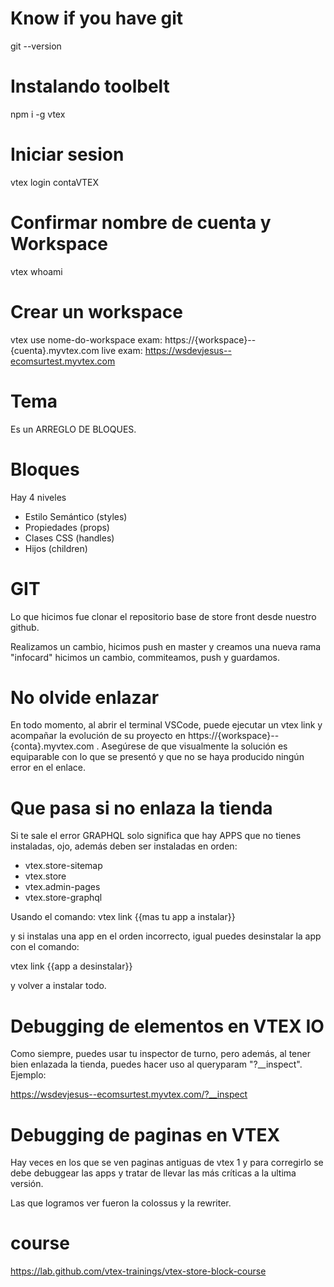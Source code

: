 # Know if you have git

git --version

# Instalando toolbelt

npm i -g vtex

# Iniciar sesion

vtex login contaVTEX

# Confirmar nombre de cuenta y Workspace

vtex whoami

# Crear un workspace

vtex use nome-do-workspace
exam: https://{workspace}--{cuenta}.myvtex.com
live exam: https://wsdevjesus--ecomsurtest.myvtex.com

# Tema

Es un ARREGLO DE BLOQUES.

# Bloques

Hay 4 niveles

- Estilo Semántico (styles)
- Propiedades (props)
- Clases CSS (handles)
- Hijos (children)

# GIT

Lo que hicimos fue clonar el repositorio base de store front desde nuestro github.

Realizamos un cambio, hicimos push en master y creamos una nueva rama "infocard" hicimos un cambio, commiteamos, push y guardamos.

# No olvide enlazar

En todo momento, al abrir el terminal VSCode, puede ejecutar un vtex link y acompañar la evolución de su proyecto en https://{workspace}--{conta}.myvtex.com . Asegúrese de que visualmente la solución es equiparable con lo que se presentó y que no se haya producido ningún error en el enlace.

# Que pasa si no enlaza la tienda

Si te sale el error GRAPHQL solo significa que hay APPS que no tienes instaladas, ojo, además deben ser instaladas en orden:

- vtex.store-sitemap
- vtex.store
- vtex.admin-pages
- vtex.store-graphql

Usando el comando: vtex link {{mas tu app a instalar}}

y si instalas una app en el orden incorrecto, igual puedes desinstalar la app con el comando:

vtex link {{app a desinstalar}}

y volver a instalar todo.

# Debugging de elementos en VTEX IO

Como siempre, puedes usar tu inspector de turno, pero además, al tener bien enlazada la tienda, puedes hacer uso al queryparam "?__inspect". Ejemplo:

https://wsdevjesus--ecomsurtest.myvtex.com/?__inspect

# Debugging de paginas en VTEX

Hay veces en los que se ven paginas antiguas de vtex 1 y para corregirlo se debe debuggear las apps y tratar de llevar las más críticas a la ultima versión.

Las que logramos ver fueron la colossus y la rewriter.


# course

https://lab.github.com/vtex-trainings/vtex-store-block-course
